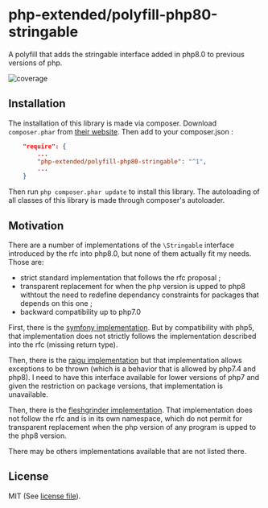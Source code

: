 # php-extended/polyfill-php80-stringable

A polyfill that adds the stringable interface added in php8.0 to previous
versions of php.

![coverage](https://gitlab.com/php-extended/polyfill-php80-stringable/badges/master/pipeline.svg?style=flat-square)


## Installation

The installation of this library is made via composer.
Download `composer.phar` from [their website](https://getcomposer.org/download/).
Then add to your composer.json :

```json
	"require": {
		...
		"php-extended/polyfill-php80-stringable": "^1",
		...
	}
```

Then run `php composer.phar update` to install this library.
The autoloading of all classes of this library is made through composer's autoloader.


## Motivation

There are a number of implementations of the `\Stringable` interface introduced
by the rfc into php8.0, but none of them actually fit my needs. Those are:
 - strict standard implementation that follows the rfc proposal ;
 - transparent replacement for when the php version is upped to php8 withtout the
need to redefine dependancy constraints for packages that depends on this one ;
 - backward compatibility up to php7.0


First, there is the [symfony implementation](https://github.com/symfony/polyfill).
But by compatibility with php5, that implementation does not strictly follows
the implementation described into the rfc (missing return type).


Then, there is the [raigu implementation](https://github.com/raigu/php80-stringable-polyfill)
but that implementation allows exceptions to be thrown (which is a behavior
that is allowed by php7.4 and php8). I need to have this interface available
for lower versions of php7 and given the restriction on package versions, that
implementation is unavailable.


Then, there is the [fleshgrinder implementation](https://github.com/Fleshgrinder/php-stringable).
That implementation does not follow the rfc and is in its own namespace, which
do not permit for transparent replacement when the php version of any program
is upped to the php8 version.


There may be others implementations available that are not listed there.



## License

MIT (See [license file](LICENSE)).
